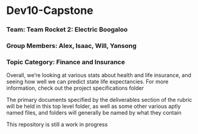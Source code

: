 # Dev10-Capstone

### Team: Team Rocket 2: Electric Boogaloo
### Group Members: Alex, Isaac, Will, Yansong
### Topic Category: Finance and Insurance

Overall, we’re looking at various stats about health and life insurance, and seeing how well we can predict state life expectancies. For more information, check out the project specifications folder

The primary documents specified by the deliverables section of the rubric will be held in this top level folder, as well as some other various aptly named files, and folders will generally be named by what they contain

This repository is still a work in progress
